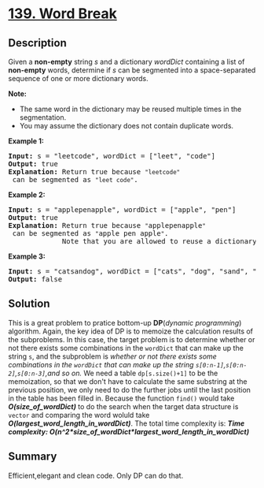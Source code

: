 # [139. Word Break](https://leetcode.com/problems/word-break/)

## Description

<div class="content__u3I1 question-content__JfgR"><div><p>Given a <strong>non-empty</strong> string <em>s</em> and a dictionary <em>wordDict</em> containing a list of <strong>non-empty</strong> words, determine if <em>s</em> can be segmented into a space-separated sequence of one or more dictionary words.</p>

<p><strong>Note:</strong></p>

<ul>
	<li>The same word in the dictionary may be reused multiple times in the segmentation.</li>
	<li>You may assume the dictionary does not contain duplicate words.</li>
</ul>

<p><strong>Example 1:</strong></p>

<pre><strong>Input:</strong> s = "leetcode", wordDict = ["leet", "code"]
<strong>Output:</strong> true
<strong>Explanation:</strong> Return true because <code>"leetcode"</code> can be segmented as <code>"leet code"</code>.
</pre>

<p><strong>Example 2:</strong></p>

<pre><strong>Input:</strong> s = "applepenapple", wordDict = ["apple", "pen"]
<strong>Output:</strong> true
<strong>Explanation:</strong> Return true because <code>"</code>applepenapple<code>"</code> can be segmented as <code>"</code>apple pen apple<code>"</code>.
&nbsp;            Note that you are allowed to reuse a dictionary word.
</pre>

<p><strong>Example 3:</strong></p>

<pre><strong>Input:</strong> s = "catsandog", wordDict = ["cats", "dog", "sand", "and", "cat"]
<strong>Output:</strong> false
</pre>
</div></div>

## Solution
This is a great problem to pratice bottom-up **DP**(_dynamic programming_) algorithm. Again, the key idea of DP is to memoize the calculation results of the subproblems. In this case, the target problem is to determine whether or not there exists some combinations in the `wordDict` that can make up the string `s`, and the subproblem is _whether or not there exists some combinations in the `wordDict` that can make up the string `s[0:n-1]`,`s[0:n-2]`,`s[0:n-3]`,and so on._ We need a table `dp[s.size()+1]` to be the memoization, so that we don't have to calculate the same substring at the previous position, we only need to do the further jobs until the last position in the table has been filled in.
Because the function `find()` would take _**O(size\_of\_wordDict)**_ to do the search when the target data structure is `vector` and comparing the word woluld take _**O(largest\_word\_length\_in\_wordDict)**_. The total time complexity is:
_**Time complexity: O(n^2*size\_of\_wordDict\*largest\_word\_length\_in\_wordDict)**_

## Summary
Efficient,elegant and clean code. Only DP can do that.
